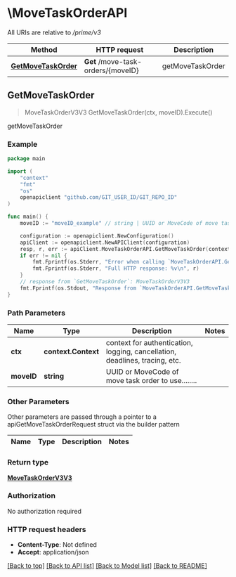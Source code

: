 # \MoveTaskOrderAPI

All URIs are relative to */prime/v3*

Method | HTTP request | Description
------------- | ------------- | -------------
[**GetMoveTaskOrder**](MoveTaskOrderAPI.md#GetMoveTaskOrder) | **Get** /move-task-orders/{moveID} | getMoveTaskOrder



## GetMoveTaskOrder

> MoveTaskOrderV3V3 GetMoveTaskOrder(ctx, moveID).Execute()

getMoveTaskOrder



### Example

```go
package main

import (
	"context"
	"fmt"
	"os"
	openapiclient "github.com/GIT_USER_ID/GIT_REPO_ID"
)

func main() {
	moveID := "moveID_example" // string | UUID or MoveCode of move task order to use........

	configuration := openapiclient.NewConfiguration()
	apiClient := openapiclient.NewAPIClient(configuration)
	resp, r, err := apiClient.MoveTaskOrderAPI.GetMoveTaskOrder(context.Background(), moveID).Execute()
	if err != nil {
		fmt.Fprintf(os.Stderr, "Error when calling `MoveTaskOrderAPI.GetMoveTaskOrder``: %v\n", err)
		fmt.Fprintf(os.Stderr, "Full HTTP response: %v\n", r)
	}
	// response from `GetMoveTaskOrder`: MoveTaskOrderV3V3
	fmt.Fprintf(os.Stdout, "Response from `MoveTaskOrderAPI.GetMoveTaskOrder`: %v\n", resp)
}
```

### Path Parameters


Name | Type | Description  | Notes
------------- | ------------- | ------------- | -------------
**ctx** | **context.Context** | context for authentication, logging, cancellation, deadlines, tracing, etc.
**moveID** | **string** | UUID or MoveCode of move task order to use........ | 

### Other Parameters

Other parameters are passed through a pointer to a apiGetMoveTaskOrderRequest struct via the builder pattern


Name | Type | Description  | Notes
------------- | ------------- | ------------- | -------------


### Return type

[**MoveTaskOrderV3V3**](MoveTaskOrderV3.md)

### Authorization

No authorization required

### HTTP request headers

- **Content-Type**: Not defined
- **Accept**: application/json

[[Back to top]](#) [[Back to API list]](../README.md#documentation-for-api-endpoints)
[[Back to Model list]](../README.md#documentation-for-models)
[[Back to README]](../README.md)

